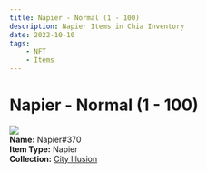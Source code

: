 ```yaml
---
title: Napier - Normal (1 - 100)
description: Napier Items in Chia Inventory
date: 2022-10-10
tags:
    - NFT
    - Items
---
```


# Napier - Normal (1 - 100)
<div class="item_thumbnail">
<img loading="lazy" src="https://2zd5bocwhlhydmvpi6pekjyghb2qajkpdoderexpiz66bugla4.arweave.net/1kfQuFY6z4Gy-r0eeRScGOHUAJU8bhkiS70Z94NDLB4"><br/>
<div><strong>Name:</strong> Napier#370</div>
<div><strong>Item Type:</strong> Napier</div>
<div><strong>Collection:</strong> <a href="https://www.spacescan.io/xch/nft/collection/col1lend2dcn558km4wcwta4xnkfv3xpcmlp9kyt0m909emvfxechlyqdl5ndg">City Illusion</a></div>
</div>

